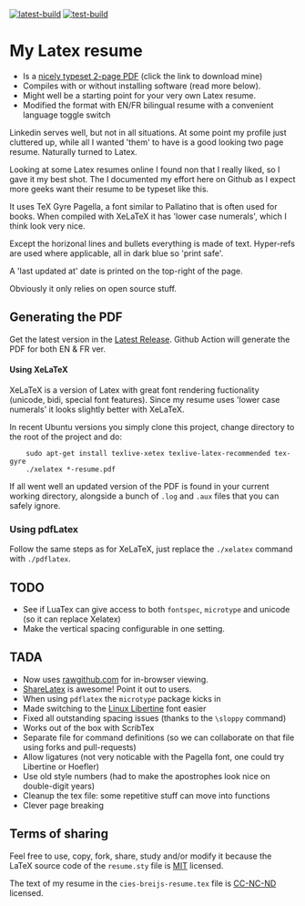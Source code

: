 [![latest-build](https://github.com/noxouille/resume/actions/workflows/latest-build.yml/badge.svg)](https://github.com/noxouille/resume/actions/workflows/latest-build.yml)
[![test-build](https://github.com/noxouille/resume/actions/workflows/test-build.yml/badge.svg?branch=test-build)](https://github.com/noxouille/resume/actions/workflows/test-build.yml)

# My Latex resume

 * Is a [nicely typeset 2-page PDF](https://rawgithub.com/cies/resume/master/cies-breijs-resume.pdf) (click the link to download mine)
 * Compiles with or without installing software (read more below).
 * Might well be a starting point for your very own Latex resume.
 * Modified the format with EN/FR bilingual resume with a convenient language toggle switch

Linkedin serves well, but not in all situations.  At some point my profile
just cluttered up, while all I wanted 'them' to have is a good looking
two page resume.  Naturally turned to Latex.

Looking at some Latex resumes online I found non that I really liked, so
I gave it my best shot.  The I documented my effort here on Github as I
expect more geeks want their resume to be typeset like this.

It uses TeX Gyre Pagella, a font similar to Pallatino that is often used for
books.  When compiled with XeLaTeX it has 'lower case numerals', which I
think look very nice.

Except the horizonal lines and bullets everything is made of text.
Hyper-refs are used where applicable, all in dark blue so 'print safe'.

A 'last updated at' date is printed on the top-right of the page.

Obviously it only relies on open source stuff.

## Generating the PDF

Get the latest version in the [Latest Release](https://github.com/noxouille/resume/releases/tag/latest).
Github Action will generate the PDF for both EN & FR ver.


#### Using XeLaTeX

XeLaTeX is a version of Latex with great font rendering fuctionality (unicode, bidi,
special font features).  Since my resume uses 'lower case numerals' it
looks slightly better with XeLaTeX.

In recent Ubuntu versions you simply clone this project, change
directory to the root of the project and do:

        sudo apt-get install texlive-xetex texlive-latex-recommended tex-gyre
        ./xelatex *-resume.pdf

If all went well an updated version of the PDF is found in your current
working directory, alongside a bunch of `.log` and `.aux` files that
you can safely ignore.


### Using pdfLatex

Follow the same steps as for XeLaTeX, just replace the `./xelatex`
command with `./pdflatex`.



## TODO

  * See if LuaTex can give access to both `fontspec`, `microtype` and unicode (so it can replace Xelatex)
  * Make the vertical spacing configurable in one setting.


## TADA

  * Now uses [rawgithub.com](http://rawgithub.com) for in-browser viewing.
  * [ShareLatex](http://sharelatex.com) is awesome! Point it out to users.
  * When using `pdflatex` the `microtype` package kicks in
  * Made switching to the [Linux Libertine](http://www.linuxlibertine.org) font easier
  * Fixed all outstanding spacing issues (thanks to the `\sloppy` command)
  * Works out of the box with ScribTex
  * Separate file for command definitions (so we can collaborate on that file using forks and pull-requests)
  * Allow ligatures (not very noticable with the Pagella font, one could try Libertine or Hoefler)
  * Use old style numbers (had to make the apostrophes look nice on double-digit years)
  * Cleanup the tex file: some repetitive stuff can move into functions
  * Clever page breaking


## Terms of sharing

Feel free to use, copy, fork, share, study and/or modify it because the LaTeX source code of the `resume.sty` file is [MIT](http://en.wikipedia.org/wiki/MIT_License) licensed.

The text of my resume in the `cies-breijs-resume.tex` file is [CC-NC-ND](http://creativecommons.org/licenses/by-nc-nd/3.0/) licensed.


